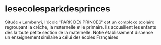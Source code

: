 # lesecolesparkdesprinces
Située à Lambanyi, l'école "PARK DES PRINCES" est un complexe scolaire regroupant la crèche, la maternelle et le primaire. Ils accueillent les enfants dès la toute petite section de la maternelle. Notre établissement dispense un enseignement similaire à célui des écoles Françaises
